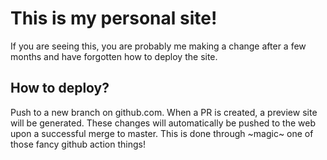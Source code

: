 # This is my personal site!
If you are seeing this, you are probably me making a change after a few months and have forgotten how to deploy the site.
## How to deploy?
Push to a new branch on github.com. When a PR is created, a preview site will be generated. These changes will automatically be pushed to the web upon a successful merge to master. This is done through ~magic~ one of those fancy github action things!
